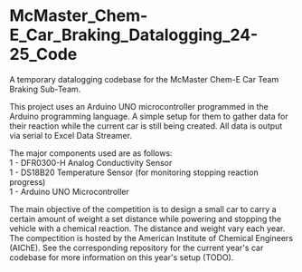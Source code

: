 # McMaster_Chem-E_Car_Braking_Datalogging_24-25_Code
A temporary datalogging codebase for the McMaster Chem-E Car Team Braking Sub-Team.

This project uses an Arduino UNO microcontroller programmed in the Arduino programming language. A simple setup for them to gather data for their reaction while the current car is still being created. All data is output via serial to Excel Data Streamer.

The major components used are as follows:<br />
1 - DFR0300-H Analog Conductivity Sensor<br />
1 - DS18B20 Temperature Sensor (for monitoring stopping reaction progress)<br />
1 - Arduino UNO Microcontroller<br />

The main objective of the competition is to design a small car to carry a certain amount of weight a set distance while powering and stopping the vehicle with a chemical reaction. The distance and weight vary each year. The compectition is hosted by the American Institute of Chemical Engineers (AIChE). See the corresponding repository for the current year's car codebase for more information on this year's setup (TODO).

